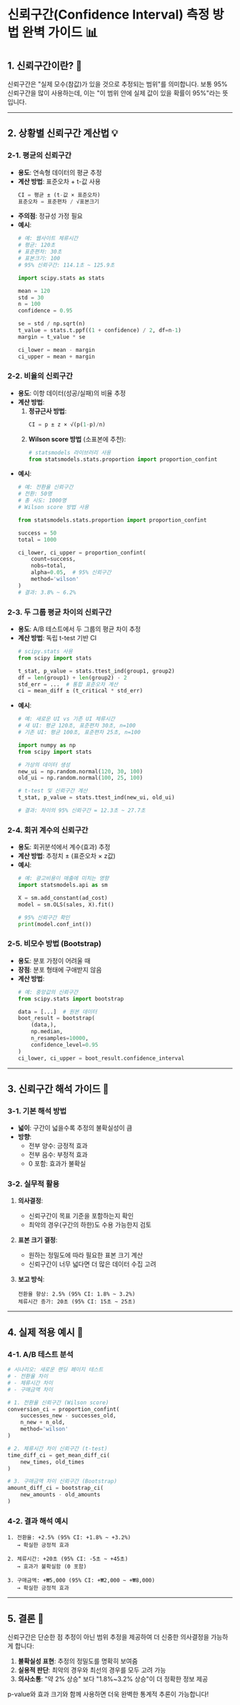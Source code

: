 # 신뢰구간(Confidence Interval) 측정 방법 완벽 가이드 📊

## 1. 신뢰구간이란? 🎯

신뢰구간은 "실제 모수(참값)가 있을 것으로 추정되는 범위"를 의미합니다. 보통 95% 신뢰구간을 많이 사용하는데, 이는 "이 범위 안에 실제 값이 있을 확률이 95%"라는 뜻입니다.

---

## 2. 상황별 신뢰구간 계산법 💡

### 2-1. 평균의 신뢰구간
- **용도**: 연속형 데이터의 평균 추정
- **계산 방법**: 표준오차 + t-값 사용
  ```python
  CI = 평균 ± (t-값 × 표준오차)
  표준오차 = 표준편차 / √표본크기
  ```
- **주의점**: 정규성 가정 필요
- **예시**:
  ```python
  # 예: 웹사이트 체류시간
  # 평균: 120초
  # 표준편차: 30초
  # 표본크기: 100
  # 95% 신뢰구간: 114.1초 ~ 125.9초
  
  import scipy.stats as stats
  
  mean = 120
  std = 30
  n = 100
  confidence = 0.95
  
  se = std / np.sqrt(n)
  t_value = stats.t.ppf((1 + confidence) / 2, df=n-1)
  margin = t_value * se
  
  ci_lower = mean - margin
  ci_upper = mean + margin
  ```

### 2-2. 비율의 신뢰구간
- **용도**: 이항 데이터(성공/실패)의 비율 추정
- **계산 방법**:
  1. **정규근사 방법**:
     ```python
     CI = p ± z × √(p(1-p)/n)
     ```
  2. **Wilson score 방법** (소표본에 추천):
     ```python
     # statsmodels 라이브러리 사용
     from statsmodels.stats.proportion import proportion_confint
     ```
- **예시**:
  ```python
  # 예: 전환율 신뢰구간
  # 전환: 50명
  # 총 시도: 1000명
  # Wilson score 방법 사용
  
  from statsmodels.stats.proportion import proportion_confint
  
  success = 50
  total = 1000
  
  ci_lower, ci_upper = proportion_confint(
      count=success,
      nobs=total,
      alpha=0.05,  # 95% 신뢰구간
      method='wilson'
  )
  # 결과: 3.8% ~ 6.2%
  ```

### 2-3. 두 그룹 평균 차이의 신뢰구간
- **용도**: A/B 테스트에서 두 그룹의 평균 차이 추정
- **계산 방법**: 독립 t-test 기반 CI
  ```python
  # scipy.stats 사용
  from scipy import stats
  
  t_stat, p_value = stats.ttest_ind(group1, group2)
  df = len(group1) + len(group2) - 2
  std_err = ...  # 통합 표준오차 계산
  ci = mean_diff ± (t_critical * std_err)
  ```
- **예시**:
  ```python
  # 예: 새로운 UI vs 기존 UI 체류시간
  # 새 UI: 평균 120초, 표준편차 30초, n=100
  # 기존 UI: 평균 100초, 표준편차 25초, n=100
  
  import numpy as np
  from scipy import stats
  
  # 가상의 데이터 생성
  new_ui = np.random.normal(120, 30, 100)
  old_ui = np.random.normal(100, 25, 100)
  
  # t-test 및 신뢰구간 계산
  t_stat, p_value = stats.ttest_ind(new_ui, old_ui)
  
  # 결과: 차이의 95% 신뢰구간 = 12.3초 ~ 27.7초
  ```

### 2-4. 회귀 계수의 신뢰구간
- **용도**: 회귀분석에서 계수(효과) 추정
- **계산 방법**: 추정치 ± (표준오차 × z값)
- **예시**:
  ```python
  # 예: 광고비용이 매출에 미치는 영향
  import statsmodels.api as sm
  
  X = sm.add_constant(ad_cost)
  model = sm.OLS(sales, X).fit()
  
  # 95% 신뢰구간 확인
  print(model.conf_int())
  ```

### 2-5. 비모수 방법 (Bootstrap)
- **용도**: 분포 가정이 어려울 때
- **장점**: 분포 형태에 구애받지 않음
- **계산 방법**:
  ```python
  # 예: 중앙값의 신뢰구간
  from scipy.stats import bootstrap
  
  data = [...]  # 원본 데이터
  boot_result = bootstrap(
      (data,),
      np.median,
      n_resamples=10000,
      confidence_level=0.95
  )
  ci_lower, ci_upper = boot_result.confidence_interval
  ```

---

## 3. 신뢰구간 해석 가이드 🎯

### 3-1. 기본 해석 방법
- **넓이**: 구간이 넓을수록 추정의 불확실성이 큼
- **방향**: 
  - 전부 양수: 긍정적 효과
  - 전부 음수: 부정적 효과
  - 0 포함: 효과가 불확실

### 3-2. 실무적 활용
1. **의사결정**:
   - 신뢰구간이 목표 기준을 포함하는지 확인
   - 최악의 경우(구간의 하한)도 수용 가능한지 검토

2. **표본 크기 결정**:
   - 원하는 정밀도에 따라 필요한 표본 크기 계산
   - 신뢰구간이 너무 넓다면 더 많은 데이터 수집 고려

3. **보고 방식**:
   ```
   전환율 향상: 2.5% (95% CI: 1.8% ~ 3.2%)
   체류시간 증가: 20초 (95% CI: 15초 ~ 25초)
   ```

---

## 4. 실제 적용 예시 💼

### 4-1. A/B 테스트 분석
```python
# 시나리오: 새로운 랜딩 페이지 테스트
# - 전환율 차이
# - 체류시간 차이
# - 구매금액 차이

# 1. 전환율 신뢰구간 (Wilson score)
conversion_ci = proportion_confint(
    successes_new - successes_old,
    n_new + n_old,
    method='wilson'
)

# 2. 체류시간 차이 신뢰구간 (t-test)
time_diff_ci = get_mean_diff_ci(
    new_times, old_times
)

# 3. 구매금액 차이 신뢰구간 (Bootstrap)
amount_diff_ci = bootstrap_ci(
    new_amounts - old_amounts
)
```

### 4-2. 결과 해석 예시
```text
1. 전환율: +2.5% (95% CI: +1.8% ~ +3.2%)
   → 확실한 긍정적 효과

2. 체류시간: +20초 (95% CI: -5초 ~ +45초)
   → 효과가 불확실함 (0 포함)

3. 구매금액: +₩5,000 (95% CI: +₩2,000 ~ +₩8,000)
   → 확실한 긍정적 효과
```

---

## 5. 결론 📝

신뢰구간은 단순한 점 추정이 아닌 범위 추정을 제공하여 더 신중한 의사결정을 가능하게 합니다:

1. **불확실성 표현**: 추정의 정밀도를 명확히 보여줌
2. **실용적 판단**: 최악의 경우와 최선의 경우를 모두 고려 가능
3. **의사소통**: "약 2% 상승" 보다 "1.8%~3.2% 상승"이 더 정확한 정보 제공

p-value와 효과 크기와 함께 사용하면 더욱 완벽한 통계적 추론이 가능합니다!
